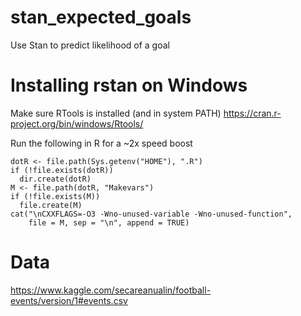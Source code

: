 # stan_expected_goals
Use Stan to predict likelihood of a goal

# Installing rstan on Windows
Make sure RTools is installed (and in system PATH)
https://cran.r-project.org/bin/windows/Rtools/

Run the following in R for a ~2x speed boost
```
dotR <- file.path(Sys.getenv("HOME"), ".R")
if (!file.exists(dotR))
  dir.create(dotR)
M <- file.path(dotR, "Makevars")
if (!file.exists(M))
  file.create(M)
cat("\nCXXFLAGS=-O3 -Wno-unused-variable -Wno-unused-function",
    file = M, sep = "\n", append = TRUE)
```

# Data
https://www.kaggle.com/secareanualin/football-events/version/1#events.csv
